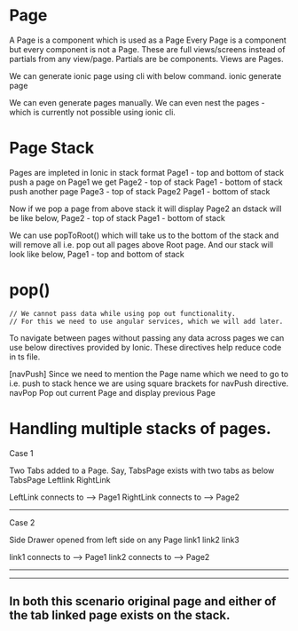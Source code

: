 # Page
A Page is a component which is used as a Page
Every Page is a component but every component is not a Page.
These are full views/screens instead of partials from any view/page.
Partials are be components.
Views are Pages.

We can generate ionic page using cli with below command.
ionic generate page <page-name>

We can even generate pages manually.
We can even nest the pages - which is currently not possible using ionic cli.

# Page Stack

Pages are impleted in Ionic in stack format
        Page1 - top and bottom of stack
push a page on Page1 we get
        Page2   - top of stack
        Page1   - bottom of stack
push another page
        Page3   - top of stack
        Page2
        Page1   - bottom of stack

Now if we pop a page from above stack it will display Page2 an dstack will be like below,
        Page2   - top of stack
        Page1   - bottom of stack

We can use popToRoot() which will take us to the bottom of the stack and will remove all i.e. pop out all pages above Root page. And our stack will look like below,
        Page1 - top and bottom of stack


# pop()
    // We cannot pass data while using pop out functionality.
    // For this we need to use angular services, which we will add later.


To navigate between pages without passing any data across pages we can use below directives provided by Ionic. These directives help reduce code in ts file.

[navPush]
        Since we need to mention the Page name which we need to go to i.e. push to stack hence we are using square brackets for navPush directive.
navPop
        Pop out current Page and display previous Page



# Handling multiple stacks of pages.

Case 1

Two Tabs added to a Page.
Say, TabsPage exists with two tabs as below
                    TabsPage
        Leftlink                RightLink

LeftLink connects to  --> Page1
RightLink connects to --> Page2

----------------------------------------------

Case 2

Side Drawer opened from left side on any Page
link1
link2
link3


link1 connects to --> Page1
link2 connects to --> Page2

----------------------------------------------
----------------------------------------------
In both this scenario original page and either 
of the tab linked page exists on the stack.
----------------------------------------------

